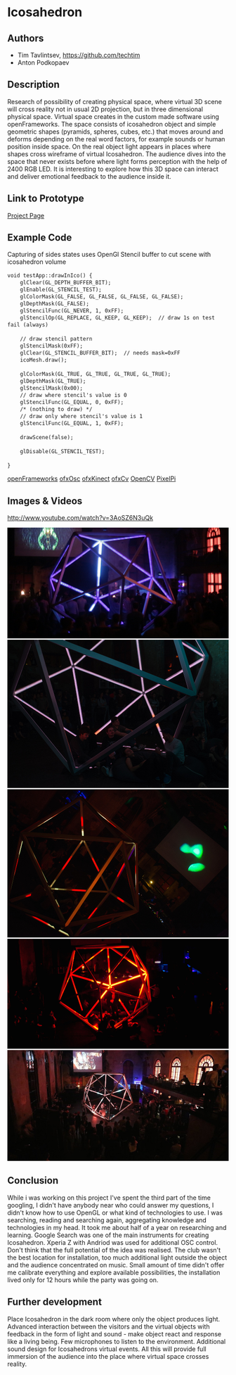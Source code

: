 # Icosahedron

## Authors
- Tim Tavlintsev, https://github.com/techtim
- Anton Podkopaev

## Description
Research of possibility of creating physical space, where virtual 3D scene will cross reality not in usual 2D projection, but in three dimensional physical space. Virtual space creates in the custom made software using openFrameworks. The space consists of icosahedron object and simple geometric shapes (pyramids, spheres, cubes, etc.) that moves around and deforms depending on the real word factors, for example sounds or human position inside space. On the real object light appears in places where shapes cross wireframe of virtual Icosahedron. The audience dives into the space that never exists before where light forms perception with the help of 2400 RGB LED. It is interesting to explore how this 3D space can interact and deliver emotional feedback to the audience inside it.

## Link to Prototype
[Project Page](http://tvl.io/project/projecticosahedron "Project Page")

## Example Code
Capturing of sides states uses OpenGl Stencil buffer to cut scene with icosahedron volume
```
void testApp::drawInIco() {
    glClear(GL_DEPTH_BUFFER_BIT);
    glEnable(GL_STENCIL_TEST);
    glColorMask(GL_FALSE, GL_FALSE, GL_FALSE, GL_FALSE);
    glDepthMask(GL_FALSE);
    glStencilFunc(GL_NEVER, 1, 0xFF);
    glStencilOp(GL_REPLACE, GL_KEEP, GL_KEEP);  // draw 1s on test fail (always)
    
    // draw stencil pattern
    glStencilMask(0xFF);
    glClear(GL_STENCIL_BUFFER_BIT);  // needs mask=0xFF
    icoMesh.draw();
    
    glColorMask(GL_TRUE, GL_TRUE, GL_TRUE, GL_TRUE);
    glDepthMask(GL_TRUE);
    glStencilMask(0x00);
    // draw where stencil's value is 0
    glStencilFunc(GL_EQUAL, 0, 0xFF);
    /* (nothing to draw) */
    // draw only where stencil's value is 1
    glStencilFunc(GL_EQUAL, 1, 0xFF);
    
    drawScene(false);
    
    glDisable(GL_STENCIL_TEST);
    
}
```

[openFrameworks](https://github.com/openframeworks/openFrameworks "openFrameworks")
[ofxOsc](https://github.com/roxlu/ofxOsc "ofxOsc")
[ofxKinect](https://github.com/ofTheo/ofxKinect‎ "ofxKinect‎")
[ofxCv](https://github.com/kylemcdonald/ofxCv "ofxCv")
[OpenCV](https://github.com/Itseez/opencv "OpenCV")
[PixelPi](https://github.com/scottjgibson/PixelPi "PixelPi")

## Images & Videos

http://www.youtube.com/watch?v=3AoSZ6N3uQk

![People inside](project_images/ico-hand.jpg?raw=true "People dancing inside")
![People siting](project_images/ico-people.jpg?raw=true "People sitting inside")
![Icosahedron on dancefloor](project_images/ico-red-white.jpg?raw=true "Icosahedron on dancefloor")
![Man standing in light](project_images/ico-orange.jpg?raw=true "Man standing in light")
![People around](project_images/ico-AUX.jpg?raw=true "People around")

## Conclusion
While i was working on this project I've spent the third part of the time googling, I didn't have anybody near who could answer my questions, I didn't know how to use OpenGL or what kind of technologies to use. I was searching, reading and searching again, aggregating knowledge and technologies in my head. It took me about half of a year on researching and learning. Google Search was one of the main instruments for creating Icosahedron. Xperia Z with Andriod was used for additional OSC control. Don't think that the full potential of the idea was realised. The club wasn't the best location for installation, too much additional light outside the object and the audience concentrated on music. Small amount of time didn't offer me calibrate everything and explore available possibilities, the installation lived only for 12 hours while the party was going on.

## Further development
Place Icosahedron in the dark room where only the object produces light.
Advanced interaction between the visitors and the virtual objects with feedback in the form of light and sound - make object react and response like a living being.
Few microphones to listen to the environment.
Additional sound design for Icosahedrons virtual events.
All this will provide full immersion of the audience into the place where virtual space crosses reality.
